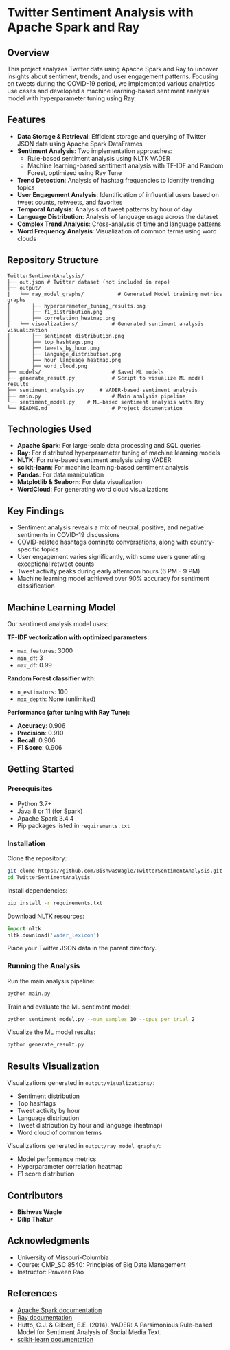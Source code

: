 # Twitter Sentiment Analysis with Apache Spark and Ray

## Overview
This project analyzes Twitter data using Apache Spark and Ray to uncover insights about sentiment, trends, and user engagement patterns. Focusing on tweets during the COVID-19 period, we implemented various analytics use cases and developed a machine learning-based sentiment analysis model with hyperparameter tuning using Ray.

## Features
- **Data Storage & Retrieval**: Efficient storage and querying of Twitter JSON data using Apache Spark DataFrames
- **Sentiment Analysis**: Two implementation approaches:
  - Rule-based sentiment analysis using NLTK VADER
  - Machine learning-based sentiment analysis with TF-IDF and Random Forest, optimized using Ray Tune
- **Trend Detection**: Analysis of hashtag frequencies to identify trending topics
- **User Engagement Analysis**: Identification of influential users based on tweet counts, retweets, and favorites
- **Temporal Analysis**: Analysis of tweet patterns by hour of day
- **Language Distribution**: Analysis of language usage across the dataset
- **Complex Trend Analysis**: Cross-analysis of time and language patterns
- **Word Frequency Analysis**: Visualization of common terms using word clouds

## Repository Structure
```
TwitterSentimentAnalysis/
├── out.json # Twitter dataset (not included in repo)   
├── output/
|   └── ray_model_graphs/           # Generated Model training metrics graphs
│       ├── hyperparameter_tuning_results.png
│       ├── f1_distribution.png
│       ├── correlation_heatmap.png
│   └── visualizations/           # Generated sentiment analysis visualization
│       ├── sentiment_distribution.png
│       ├── top_hashtags.png
│       ├── tweets_by_hour.png
│       ├── language_distribution.png
│       ├── hour_language_heatmap.png
│       ├── word_cloud.png
├── models/                       # Saved ML models
├── generate_result.py            # Script to visualize ML model results
├── sentiment_analysis.py     # VADER-based sentiment analysis
├── main.py                       # Main analysis pipeline
└── sentiment_model.py    # ML-based sentiment analysis with Ray
└── README.md                     # Project documentation
```

## Technologies Used
- **Apache Spark**: For large-scale data processing and SQL queries
- **Ray**: For distributed hyperparameter tuning of machine learning models
- **NLTK**: For rule-based sentiment analysis using VADER
- **scikit-learn**: For machine learning-based sentiment analysis
- **Pandas**: For data manipulation
- **Matplotlib & Seaborn**: For data visualization
- **WordCloud**: For generating word cloud visualizations

## Key Findings
- Sentiment analysis reveals a mix of neutral, positive, and negative sentiments in COVID-19 discussions
- COVID-related hashtags dominate conversations, along with country-specific topics
- User engagement varies significantly, with some users generating exceptional retweet counts
- Tweet activity peaks during early afternoon hours (6 PM - 9 PM)
- Machine learning model achieved over 90% accuracy for sentiment classification

## Machine Learning Model
Our sentiment analysis model uses:

**TF-IDF vectorization with optimized parameters:**
- `max_features`: 3000
- `min_df`: 3
- `max_df`: 0.99

**Random Forest classifier with:**
- `n_estimators`: 100
- `max_depth`: None (unlimited)

**Performance (after tuning with Ray Tune):**
- **Accuracy**: 0.906
- **Precision**: 0.910
- **Recall**: 0.906
- **F1 Score**: 0.906

## Getting Started

### Prerequisites
- Python 3.7+
- Java 8 or 11 (for Spark)
- Apache Spark 3.4.4
- Pip packages listed in `requirements.txt`

### Installation

Clone the repository:
```bash
git clone https://github.com/BishwasWagle/TwitterSentimentAnalysis.git
cd TwitterSentimentAnalysis
```

Install dependencies:
```bash
pip install -r requirements.txt
```

Download NLTK resources:
```python
import nltk
nltk.download('vader_lexicon')
```

Place your Twitter JSON data in the parent directory.

### Running the Analysis

Run the main analysis pipeline:
```bash
python main.py
```

Train and evaluate the ML sentiment model:
```bash
python sentiment_model.py --num_samples 10 --cpus_per_trial 2
```

Visualize the ML model results:
```bash
python generate_result.py
```

## Results Visualization
Visualizations generated in `output/visualizations/`:
- Sentiment distribution
- Top hashtags
- Tweet activity by hour
- Language distribution
- Tweet distribution by hour and language (heatmap)
- Word cloud of common terms

Visualizations generated in `output/ray_model_graphs/`:
- Model performance metrics
- Hyperparameter correlation heatmap
- F1 score distribution


## Contributors
- **Bishwas Wagle**
- **Dilip Thakur**

## Acknowledgments
- University of Missouri-Columbia  
- Course: CMP_SC 8540: Principles of Big Data Management  
- Instructor: Praveen Rao

## References
- [Apache Spark documentation](https://spark.apache.org/docs/latest/)
- [Ray documentation](https://docs.ray.io/)
- Hutto, C.J. & Gilbert, E.E. (2014). VADER: A Parsimonious Rule-based Model for Sentiment Analysis of Social Media Text.
- [scikit-learn documentation](https://scikit-learn.org/)
